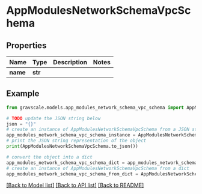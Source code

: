 # AppModulesNetworkSchemaVpcSchema


## Properties

Name | Type | Description | Notes
------------ | ------------- | ------------- | -------------
**name** | **str** |  | 

## Example

```python
from gravscale.models.app_modules_network_schema_vpc_schema import AppModulesNetworkSchemaVpcSchema

# TODO update the JSON string below
json = "{}"
# create an instance of AppModulesNetworkSchemaVpcSchema from a JSON string
app_modules_network_schema_vpc_schema_instance = AppModulesNetworkSchemaVpcSchema.from_json(json)
# print the JSON string representation of the object
print(AppModulesNetworkSchemaVpcSchema.to_json())

# convert the object into a dict
app_modules_network_schema_vpc_schema_dict = app_modules_network_schema_vpc_schema_instance.to_dict()
# create an instance of AppModulesNetworkSchemaVpcSchema from a dict
app_modules_network_schema_vpc_schema_from_dict = AppModulesNetworkSchemaVpcSchema.from_dict(app_modules_network_schema_vpc_schema_dict)
```
[[Back to Model list]](../README.md#documentation-for-models) [[Back to API list]](../README.md#documentation-for-api-endpoints) [[Back to README]](../README.md)


